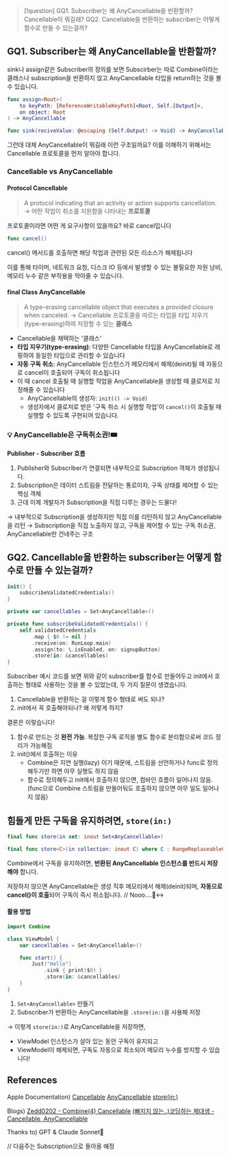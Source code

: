 >[!question]
>GQ1. Subscriber는 왜 AnyCancellable을 반환할까? Cancellable이 뭐길래?
>GQ2. Cancellable을 반환하는 subscriber는 어떻게 함수로 만들 수 있는걸까?

## GQ1. Subscriber는 왜 AnyCancellable을 반환할까?
sink나 assign같은 Subscriber의 정의를 보면 Subscirber는 따로 Combine이라는 클래스나 subscription을 반환하지 않고 AnyCancellable 타입을 return하는 것을 볼 수 있습니다.
```swift
func assign<Root>(
	to keyPath: [ReferenceWritableKeyPath]<Root, Self.[Output]>,
    on object: Root
) -> AnyCancellable
```

```swift
func sink(reciveValue: @escaping (Self.Output) -> Void) -> AnyCancellable
```

그런데 대체 AnyCancellable이 뭐길래 이런 구조일까요? 이를 이해하기 위해서는 Cancellable 프로토콜을 먼저 알아야 합니다.
### Cancellable vs AnyCancellable
#### Protocol Cancellable
>A protocol indicating that an activity or action supports cancellation.
>→ 어떤 작업이 취소를 지원함을 나타내는 **프로토콜**

프로토콜이라면 어떤 게 요구사항이 있을까요? 바로 cancel입니다

```swift
func cancel()
```
cancel() 메서드를 호출하면 해당 작업과 관련된 모든 리소스가 해제됩니다

이를 통해 타이머, 네트워크 요청, 디스크 IO 등에서 발생할 수 있는 불필요한 자원 낭비, 메모리 누수 같은 부작용을 막아줄 수 있습니다.

#### final Class AnyCancellable
> A type-erasing cancellable object that executes a provided closure when canceled.
> → Cancellable 프로토콜을 따르는 타입을 타입 지우기(type-erasing)하여 저장할 수 있는 **클래스**

- Cancellable을 채택하는 '클래스'
- **타입 지우기(type-erasing)**: 다양한 Cancellable 타입을 AnyCancellable로 래핑하여 동일한 타입으로 관리할 수 있습니다
- **자동 구독 취소**: AnyCancellable 인스턴스가 메모리에서 해제(deinit)될 때 자동으로 cancel이 호출되어 구독이 취소됩니다
- 이 때 cancel 호출될 때 실행할 작업을 AnyCancellable을 생성할 때 클로저로 지정해줄 수 있습니다
	- AnyCancellable의 생성자: `init(() -> Void)`
	- 생성자에서 클로저로 받은 '구독 취소 시 실행할 작업'이 `cancel()`이 호출될 때 실행할 수 있도록 구현되어 있습니다.


### 💡 AnyCancellable은 구독취소권!🎟️

**Publisher - Subscriber 흐름**
1. Publisher와 Subscriber가 연결되면 내부적으로 Subscription 객체가 생성됩니다.
2. Subscription은 데이터 스트림을 전달하는 통로이자, 구독 상태를 제어할 수 있는 핵심 객체
3. 근데 이제 개발자가 Subscription을 직접 다루는 경우는 드물다!

→ 내부적으로 Subscription을 생성하지만 직접 이를 리턴하지 않고 AnyCancellable을 리턴
→ Subscription을 직접 노출하지 않고, 구독을 제어할 수 있는 구독 취소권, AnyCancellable만 건네주는 구조

## GQ2. Cancellable을 반환하는 subscriber는 어떻게 함수로 만들 수 있는걸까?

```swift
init() {
	subscribeValidatedCredentials()
}

private var cancellables = Set<AnyCancellable>()

private func subscribeValidatedCredentials() {
    self.validatedCredentials
        .map { $0 != nil }
        .receive(on: RunLoop.main)
        .assign(to: \.isEnabled, on: signupButton)
        .store(in: &cancellables)
}
```
Subscriber 예시 코드를 보면 위와 같이 subscriber를 함수로 만들어두고 init에서 호출하는 형태로 사용하는 것을 볼 수 있었는데, 두 가지 질문이 생겼습니다.

1. Cancellable을 반환하는 걸 이렇게 함수 형태로 써도 되나?
2. init에서 꼭 호출해야되나? 왜 저렇게 하지?

결론은 이렇습니다!

1. 함수로 만드는 것 **완전 가능**. 복잡한 구독 로직을 별도 함수로 분리함으로써 코드 정리가 가능해짐
2. init()에서 호출하는 이유
   - Combine은 지연 실행(lazy) 이기 때문에, 스트림을 선언하거나 func로 정의해두기만 하면 아무 실행도 하지 않음
   - 함수로 정의해두고 init에서 호출하지 않으면, 컴바인 흐름이 일어나지 않음. (func으로 Combine 스트림을 만들어둬도 호출하지 않으면 아무 일도 일어나지 않음)

## 힘들게 만든 구독을 유지하려면, `store(in:)`

```swift
final func store(in set: inout Set<AnyCancellable>)

final func store<C>(in collection: inout C) where C : RangeReplaceableCollection, C.Element == AnyCancellable
```
Combine에서 구독을 유지하려면, **반환된 AnyCancellable 인스턴스를 반드시 저장해야** 합니다.

저장하지 않으면 AnyCancellable은 생성 직후 메모리에서 해제(deinit)되며,
**자동으로 cancel()이 호출**되어 구독이 즉시 취소됩니다. // Nooo....🙂‍↔️

#### 활용 방법
```swift
import Combine

class ViewModel {
    var cancellables = Set<AnyCancellable>()

    func start() {
        Just("Hello")
            .sink { print($0) }
            .store(in: &cancellables)
    }
}
```

1. `Set<AnyCancellable>` 만들기
2. Subscriber가 반환하는 AnyCancellable을 `.store(in:)`을 사용해 저장

→ 이렇게 `store(in:)`로 AnyCancellable을 저장하면,

- ViewModel 인스턴스가 살아 있는 동안 구독이 유지되고
- ViewModel이 해제되면, 구독도 자동으로 최소되어 메모리 누수를 방지할 수 있습니다!

## References
Apple Documentation)
[Cancellable](https://developer.apple.com/documentation/combine/cancellable)
[AnyCancellable](https://developer.apple.com/documentation/combine/anycancellable)
[store(in:)](https://developer.apple.com/documentation/combine/anycancellable/store(in:)-6cr9i)

Blogs)
[Zedd0202 - Combine(4) Cancellable](https://zeddios.tistory.com/981)
[(빠지지 않는..)코딩하는 체대생 - Cancellable, AnyCancellable](https://mini-min-dev.tistory.com/299)

Thanks to) GPT & Claude Sonnet👏

// 다음주는 Subscription으로 돌아올 예정
